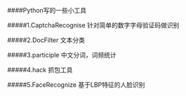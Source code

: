 ####Python写的一些小工具

#####1.CaptchaRecognise
针对简单的数字字母验证码做识别

#####2.DocFilter
文本分类

#####3.participle
中文分词，词频统计

#####4.hack
抓包工具

#####5.FaceRecognize
基于LBP特征的人脸识别
